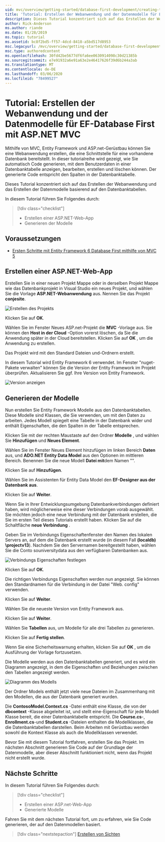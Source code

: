 ```yaml
---
uid: mvc/overview/getting-started/database-first-development/creating-the-web-application
title: 'Tutorial: Erstellen der Webanwendung und der Datenmodelle für EF-Database First mit ASP.NET MVC'
description: Dieses Tutorial konzentriert sich auf das Erstellen der Webanwendung und das Erstellen der Datenmodelle basierend auf den Datenbanktabellen.
author: Rick-Anderson
ms.author: riande
ms.date: 01/28/2019
ms.topic: tutorial
ms.assetid: bc8f2bd5-ff57-4dcd-8418-a5bd517d8953
msc.legacyurl: /mvc/overview/getting-started/database-first-development/creating-the-web-application
msc.type: authoredcontent
ms.openlocfilehash: 30fd42be5677df6fa6ee0630914098c30d21385b
ms.sourcegitcommit: e7e91932a6e91a63e2e46417626f39d6b244a3ab
ms.translationtype: MT
ms.contentlocale: de-DE
ms.lasthandoff: 03/06/2020
ms.locfileid: "78499527"
---
```

# <a name="tutorial-create-the-web-application-and-data-models-for-ef-database-first-with-aspnet-mvc"></a>Tutorial: Erstellen der Webanwendung und der Datenmodelle für EF-Database First mit ASP.NET MVC

 Mithilfe von MVC, Entity Framework und ASP.net-Gerüstbau können Sie eine Webanwendung erstellen, die eine Schnittstelle für eine vorhandene Datenbank bereitstellt. In dieser tutorialreihe wird gezeigt, wie Sie automatisch Code generieren, mit dem Benutzerdaten in einer Datenbanktabelle anzeigen, bearbeiten, erstellen und löschen können. Der generierte Code entspricht den Spalten in der Datenbanktabelle.

Dieses Tutorial konzentriert sich auf das Erstellen der Webanwendung und das Erstellen der Datenmodelle basierend auf den Datenbanktabellen.

In diesem Tutorial führen Sie Folgendes durch:

> [!div class="checklist"]
> * Erstellen einer ASP.NET-Web-App
> * Generieren der Modelle

## <a name="prerequisites"></a>Voraussetzungen

* [Ersten Schritte mit Entity Framework 6 Database First mithilfe von MVC 5](setting-up-database.md)

## <a name="create-an-aspnet-web-app"></a>Erstellen einer ASP.NET-Web-App

Erstellen Sie in einer neuen Projekt Mappe oder in derselben Projekt Mappe wie das Datenbankprojekt in Visual Studio ein neues Projekt, und wählen Sie die Vorlage **ASP.NET-Webanwendung** aus. Nennen Sie das Projekt **conjesite**.

![Erstellen des Projekts](creating-the-web-application/_static/image1.png)

Klicken Sie auf **OK**.

Wählen Sie im Fenster Neues ASP.net-Projekt die **MVC** -Vorlage aus. Sie können den **Host in der Cloud** -Option vorerst löschen, da Sie die Anwendung später in der Cloud bereitstellen. Klicken Sie auf **OK** , um die Anwendung zu erstellen.

Das Projekt wird mit den Standard Dateien und-Ordnern erstellt.

In diesem Tutorial wird Entity Framework 6 verwendet. Im Fenster "nuget-Pakete verwalten" können Sie die Version der Entity Framework im Projekt überprüfen. Aktualisieren Sie ggf. Ihre Version von Entity Framework.

![Version anzeigen](creating-the-web-application/_static/image3.png)

## <a name="generate-the-models"></a>Generieren der Modelle

Nun erstellen Sie Entity Framework Modelle aus den Datenbanktabellen. Diese Modelle sind Klassen, die Sie verwenden, um mit den Daten zu arbeiten. Jedes Modell spiegelt eine Tabelle in der Datenbank wider und enthält Eigenschaften, die den Spalten in der Tabelle entsprechen.

Klicken Sie mit der rechten Maustaste auf den Ordner **Modelle** , und wählen Sie **Hinzufügen** und **Neues Element**.

Wählen Sie im Fenster Neues Element hinzufügen im linken Bereich **Daten** aus, und **ADO.NET Entity Data Model** aus den Optionen im mittleren Bereich. Benennen Sie die neue Modell **Datei mit**dem Namen "".

Klicken Sie auf **Hinzufügen**.

Wählen Sie im Assistenten für Entity Data Model den **EF-Designer aus der Datenbank aus**.

Klicken Sie auf **Weiter**.

Wenn Sie in Ihrer Entwicklungsumgebung Datenbankverbindungen definiert haben, wird möglicherweise eine dieser Verbindungen vorab ausgewählt. Sie möchten jedoch eine neue Verbindung mit der Datenbank erstellen, die Sie im ersten Teil dieses Tutorials erstellt haben. Klicken Sie auf die Schaltfläche **neue Verbindung** .

Geben Sie im Verbindungs Eigenschaftenfenster den Namen des lokalen Servers an, auf dem die Datenbank erstellt wurde (in diesem Fall **(localdb) \projectv13**). Nachdem Sie den Servernamen bereitgestellt haben, wählen Sie die Conto souniversitydata aus den verfügbaren Datenbanken aus.

![Verbindungs Eigenschaften festlegen](creating-the-web-application/_static/image8.png)

Klicken Sie auf **OK**.

Die richtigen Verbindungs Eigenschaften werden nun angezeigt. Sie können den Standardnamen für die Verbindung in der Datei "Web. config" verwenden.

Klicken Sie auf **Weiter**.

Wählen Sie die neueste Version von Entity Framework aus.

Klicken Sie auf **Weiter**.

Wählen Sie **Tabellen** aus, um Modelle für alle drei Tabellen zu generieren.

Klicken Sie auf **Fertig stellen**.

Wenn Sie eine Sicherheitswarnung erhalten, klicken Sie auf **OK** , um die Ausführung der Vorlage fortzusetzen.

Die Modelle werden aus den Datenbanktabellen generiert, und es wird ein Diagramm angezeigt, in dem die Eigenschaften und Beziehungen zwischen den Tabellen angezeigt werden.

![Diagramm des Modells](creating-the-web-application/_static/image11.png)

Der Ordner Models enthält jetzt viele neue Dateien im Zusammenhang mit den Modellen, die aus der Datenbank generiert wurden.

Die **ContosoModel.Context.cs** -Datei enthält eine Klasse, die von der **dbcontext** -Klasse abgeleitet ist, und stellt eine-Eigenschaft für jede Modell Klasse bereit, die einer Datenbanktabelle entspricht. Die **Course.cs**-, **Enrollment.cs**-und **Student.cs** -Dateien enthalten die Modellklassen, die die Datenbanktabellen darstellen. Beim Arbeiten mit Gerüstbau werden sowohl die Kontext Klasse als auch die Modellklassen verwendet.

Bevor Sie mit diesem Tutorial fortfahren, erstellen Sie das Projekt. Im nächsten Abschnitt generieren Sie Code auf der Grundlage der Datenmodelle, aber dieser Abschnitt funktioniert nicht, wenn das Projekt nicht erstellt wurde.

## <a name="next-steps"></a>Nächste Schritte

In diesem Tutorial führen Sie Folgendes durch:

> [!div class="checklist"]
> * Erstellen einer ASP.net-Web-App
> * Generierte Modelle

Fahren Sie mit dem nächsten Tutorial fort, um zu erfahren, wie Sie Code generieren, der auf den Datenmodellen basiert.
> [!div class="nextstepaction"]
> [Erstellen von Sichten](generating-views.md)
